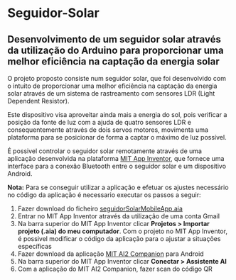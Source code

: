 # Seguidor-Solar
## Desenvolvimento de um seguidor solar através da utilização do Arduino para proporcionar uma melhor eficiência na captação da energia solar

O projeto proposto consiste num seguidor solar, que foi desenvolvido com o intuito de proporcionar uma melhor eficiência na captação da energia solar através de um sistema de rastreamento com sensores LDR (Light Dependent Resistor).

Este dispositivo visa aproveitar ainda mais a energia do sol, pois verificar a posição da fonte de luz com a ajuda de quatro sensores LDR e consequentemente através de dois servos motores, movimenta uma plataforma para se posicionar de forma a captar o máximo de luz possível.

É possivel controlar o seguidor solar remotamente através de uma aplicação desenvolvida na plataforma [MIT App Inventor](https://appinventor.mit.edu/), que fornece uma interface para a conexão Bluetooth entre o seguidor solar e um dispositivo Android.

**Nota:** 
Para se conseguir utilizar a aplicação e efetuar os ajustes necessário no código da aplicação é necessario executar os passos a seguir:

1. Fazer download do ficheiro [seguidorSolarMobileApp.aia](https://github.com/D1ogoCS/Seguidor-Solar/raw/main/SeguidorSolar/seguidorSolarMobileApp.aia)
2. Entrar no MIT App Inventor através da utilização de uma conta Gmail
3. Na barra superior do MIT App Inventor clicar **Projetos > Importar projeto (.aia) do meu computador**. Com o projeto no MIT App Inventor, é possivel modificar o código da aplicação para o ajustar a situações específicas
4. Fazer download da aplicação [MIT AI2 Companion](https://play.google.com/store/apps/details?id=edu.mit.appinventor.aicompanion3&hl=pt_PT&pli=1) para Android
5. Na barra superior do MIT App Inventor clicar **Conectar > Assistente AI**
6. Com a aplicação do MIT AI2 Companion, fazer scan do código QR






